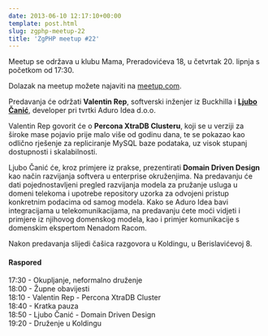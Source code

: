 ```yaml
---
date: 2013-06-10 12:17:10+00:00
template: post.html
slug: zgphp-meetup-22
title: 'ZgPHP meetup #22'
---
```


Meetup se održava u klubu Mama, Preradovićeva 18, u četvrtak 20. lipnja s
početkom od 17:30.

Dolazak na meetup možete najaviti na [meetup.com][meetup].

Predavanja će održati **Valentin Rep**, softverski inženjer iz Buckhilla i
[**Ljubo Čanić**][ljubo], developer pri tvrtki Aduro Idea d.o.o.

Valentin Rep govorit će o **Percona XtraDB Clusteru**, koji se u verziji za
široke mase pojavio prije malo više od godinu dana, te se pokazao kao odlično
rješenje za repliciranje MySQL baze podataka, uz visok stupanj dostupnosti i
skalabilnosti.

Ljubo Čanić će, kroz primjere iz prakse, prezentirati **Domain Driven Design**
kao način razvijanja softvera u enterprise okruženjima. Na predavanju će dati
pojednostavljeni pregled razvijanja modela za pružanje usluga u domeni telekoma
i upotrebe repository uzorka za odvojeni pristup konkretnim podacima od samog
modela. Kako se Aduro Idea bavi integracijama u telekomunikacijama, na
predavanju ćete moći vidjeti i primjere iz njihovog domenskog modela, kao i
primjer komunikacije s domenskim ekspertom Nenadom Racom.

Nakon predavanja slijedi čašica razgovora u Koldingu, u Berislavićevoj 8.

#### Raspored

17:30 - Okupljanje, neformalno druženje<br />
18:00 - Župne obavijesti<br />
18:10 - Valentin Rep - Percona XtraDB Cluster<br />
18:40 - Kratka pauza<br />
18:50 - Ljubo Čanić - Domain Driven Design<br />
19:20 - Druženje u Koldingu

[meetup]: http://www.meetup.com/ZgPHP-meetup/events/117544222/
[ljubo]: https://twitter.com/ljubo_canic
